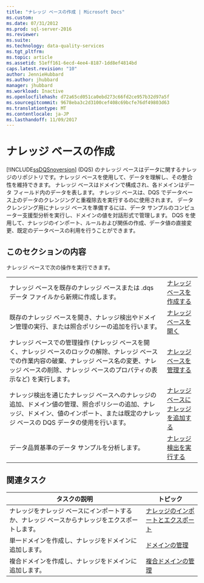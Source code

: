 ```yaml
---
title: "ナレッジ ベースの作成 | Microsoft Docs"
ms.custom: 
ms.date: 07/31/2012
ms.prod: sql-server-2016
ms.reviewer: 
ms.suite: 
ms.technology: data-quality-services
ms.tgt_pltfrm: 
ms.topic: article
ms.assetid: 51eff161-6ecd-4ee4-8187-1dd8ef4814bd
caps.latest.revision: "10"
author: JennieHubbard
ms.author: jhubbard
manager: jhubbard
ms.workload: Inactive
ms.openlocfilehash: d72a65cd051ca0ebd273c66fd2ce957b32d97a5f
ms.sourcegitcommit: 9678eba3c2d3100cef408c69bcfe76df49803d63
ms.translationtype: MT
ms.contentlocale: ja-JP
ms.lasthandoff: 11/09/2017
---
```

# <a name="building-a-knowledge-base"></a>ナレッジ ベースの作成
  [!INCLUDE[ssDQSnoversion](../includes/ssdqsnoversion-md.md)] (DQS) のナレッジ ベースはデータに関するナレッジのリポジトリです。ナレッジ ベースを使用して、データを理解し、その整合性を維持できます。 ナレッジ ベースはドメインで構成され、各ドメインはデータ フィールド内のデータを表します。 ナレッジ ベースは、DQS でデータベース上のデータのクレンジングと重複除去を実行するのに使用されます。 データ クレンジング用にナレッジ ベースを準備するには、データ サンプルのコンピューター支援型分析を実行し、ドメインの値を対話形式で管理します。 DQS を使用して、ナレッジのインポート、ルールおよび関係の作成、データ値の直接変更、既定のデータベースの利用を行うことができます。  
  
## <a name="in-this-section"></a>このセクションの内容  
 ナレッジ ベースで次の操作を実行できます。  
  
|||  
|-|-|  
|ナレッジ ベースを既存のナレッジ ベースまたは .dqs データ ファイルから新規に作成します。|[ナレッジ ベースを作成する](../data-quality-services/create-a-knowledge-base.md)|  
|既存のナレッジ ベースを開き、ナレッジ検出やドメイン管理の実行、または照合ポリシーの追加を行います。|[ナレッジ ベースを開く](../data-quality-services/open-a-knowledge-base.md)|  
|ナレッジ ベースでの管理操作 (ナレッジ ベースを開く、ナレッジ ベースのロックの解除、ナレッジ ベースでの作業内容の破棄、ナレッジ ベース名の変更、ナレッジ ベースの削除、ナレッジ ベースのプロパティの表示など) を実行します。|[ナレッジ ベースを管理する](../data-quality-services/manage-a-knowledge-base.md)|  
|ナレッジ検出を通じたナレッジ ベースへのナレッジの追加、ドメイン値の管理、照合ポリシーの追加、ナレッジ、ドメイン、値のインポート、または既定のナレッジ ベースの DQS データの使用を行います。|[ナレッジ ベースにナレッジを追加する](../data-quality-services/adding-knowledge-to-a-knowledge-base.md)|  
|データ品質基準のデータ サンプルを分析します。|[ナレッジ検出を実行する](../data-quality-services/perform-knowledge-discovery.md)|  
  
## <a name="related-tasks"></a>関連タスク  
  
|タスクの説明|トピック|  
|----------------------|-----------|  
|ナレッジをナレッジ ベースにインポートするか、ナレッジ ベースからナレッジをエクスポートします。|[ナレッジのインポートとエクスポート](../data-quality-services/importing-and-exporting-knowledge.md)|  
|単一ドメインを作成し、ナレッジをドメインに追加します。|[ドメインの管理](../data-quality-services/managing-a-domain.md)|  
|複合ドメインを作成し、ナレッジをドメインに追加します。|[複合ドメインの管理](../data-quality-services/managing-a-composite-domain.md)|  
  
  
